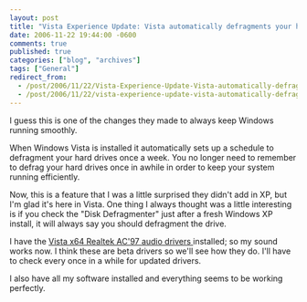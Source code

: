 ```yaml
---
layout: post
title: "Vista Experience Update: Vista automatically defragments your hard drives for you"
date: 2006-11-22 19:44:00 -0600
comments: true
published: true
categories: ["blog", "archives"]
tags: ["General"]
redirect_from: 
  - /post/2006/11/22/Vista-Experience-Update-Vista-automatically-defragments-your-hard-drives-for-you
  - /post/2006/11/22/vista-experience-update-vista-automatically-defragments-your-hard-drives-for-you
---
```

<!-- more -->
<p>I guess this is one of the changes they made to always keep Windows running smoothly.</p>
<p>When Windows Vista is installed it automatically sets up a schedule to defragment your hard drives once a week. You no longer need to remember to defrag your hard drives once in awhile in order to keep your system running efficiently.</p>
<p>Now, this is a feature that I was a little surprised they didn't add in XP, but I'm glad it's here in Vista. One thing I always thought was a little interesting is if you check the&nbsp;"Disk Defragmenter" just after a fresh Windows XP install, it will always say you should defragment the drive.</p>
<p>I have the <a href="http://www.realtek.com.tw/downloads/downloadsView.aspx?Langid=1&amp;PNid=23&amp;PFid=23&amp;Level=4&amp;Conn=3&amp;DownTypeID=3&amp;GetDown=false#AC">Vista x64 Realtek AC'97 audio drivers </a>installed; so my sound works now. I think these are beta drivers so we'll see how they do. I'll have to check every once in a while for updated drivers.</p>
<p>I also have all my software installed and everything seems to be working perfectly.</p>
